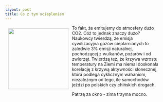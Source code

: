 ```yaml
---
layout: post
title: Co z tym ociepleniem
---
```


<p><img src="{{site.baseurl}}\articles\pictures\465.slonce.jpg" align="left" style="margin: 10px 10px" width="200"><!--21-->
To fakt, że emitujemy do atmosfery dużo CO2. Cóż to jednak znaczy dużo? Naukowcy twierdzą, że emisja cywilizacyjna gazów cieplarnianych to zaledwie 3% emisji naturalnej, pochodzącej z wulkanów, pożarów i od zwierząt. Twierdzą też, że krzywa wzrostu temperatury na Ziemi ma niemal doskonała korelację z krzywą aktywności słonecznej, która podlega cyklicznym wahaniom, niezależnym od tego, ile samochodów jeździ po polskich czy chińskich drogach.</p><p>Patrzę za okno - zima trzyma mocno.</p>